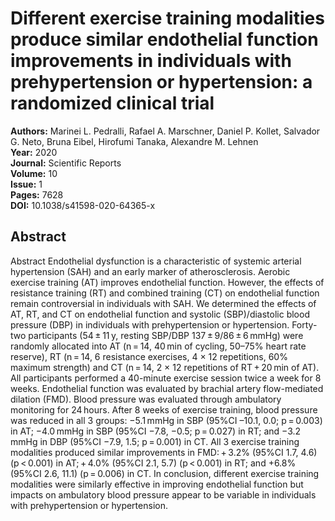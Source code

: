 # Different exercise training modalities produce similar endothelial function improvements in individuals with prehypertension or hypertension: a randomized clinical trial

**Authors:** Marinei L. Pedralli, Rafael A. Marschner, Daniel P. Kollet, Salvador G. Neto, Bruna Eibel, Hirofumi Tanaka, Alexandre M. Lehnen  
**Year:** 2020  
**Journal:** Scientific Reports  
**Volume:** 10  
**Issue:** 1  
**Pages:** 7628  
**DOI:** 10.1038/s41598-020-64365-x  

## Abstract
Abstract
            Endothelial dysfunction is a characteristic of systemic arterial hypertension (SAH) and an early marker of atherosclerosis. Aerobic exercise training (AT) improves endothelial function. However, the effects of resistance training (RT) and combined training (CT) on endothelial function remain controversial in individuals with SAH. We determined the effects of AT, RT, and CT on endothelial function and systolic (SBP)/diastolic blood pressure (DBP) in individuals with prehypertension or hypertension. Forty-two participants (54 ± 11 y, resting SBP/DBP 137 ± 9/86 ± 6 mmHg) were randomly allocated into AT (n = 14, 40 min of cycling, 50–75% heart rate reserve), RT (n = 14, 6 resistance exercises, 4 × 12 repetitions, 60% maximum strength) and CT (n = 14, 2 × 12 repetitions of RT + 20 min of AT). All participants performed a 40-minute exercise session twice a week for 8 weeks. Endothelial function was evaluated by brachial artery flow-mediated dilation (FMD). Blood pressure was evaluated through ambulatory monitoring for 24 hours. After 8 weeks of exercise training, blood pressure was reduced in all 3 groups: −5.1 mmHg in SBP (95%CI –10.1, 0.0; p = 0.003) in AT; −4.0 mmHg in SBP (95%CI −7.8, −0.5; p = 0.027) in RT; and −3.2 mmHg in DBP (95%CI −7.9, 1.5; p = 0.001) in CT. All 3 exercise training modalities produced similar improvements in FMD: + 3.2% (95%CI 1.7, 4.6) (p < 0.001) in AT; + 4.0% (95%CI 2.1, 5.7) (p < 0.001) in RT; and +6.8% (95%CI 2.6, 11.1) (p = 0.006) in CT. In conclusion, different exercise training modalities were similarly effective in improving endothelial function but impacts on ambulatory blood pressure appear to be variable in individuals with prehypertension or hypertension.

